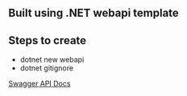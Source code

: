 ## Built using .NET webapi template


## Steps to create

- dotnet new webapi
- dotnet gitignore


[Swagger API Docs](https://localhost:7064/Swagger/index.html)
